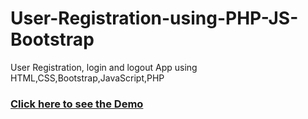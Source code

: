 # User-Registration-using-PHP-JS-Bootstrap
User Registration, login and logout App using HTML,CSS,Bootstrap,JavaScript,PHP

### <a href="https://lockdownproject.000webhostapp.com/" target="_blank">Click here to see the Demo</a>
